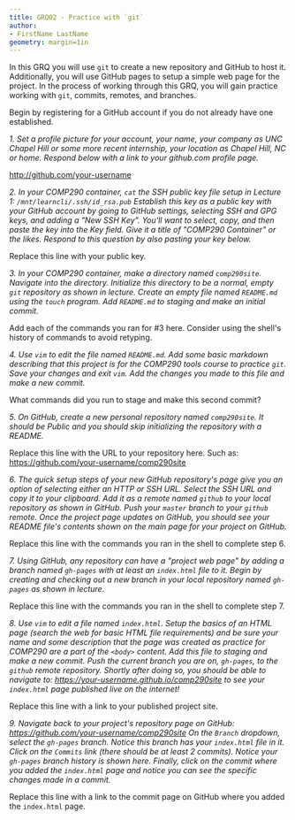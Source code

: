 ```yaml
---
title: GRQ02 - Practice with `git`
author: 
- FirstName LastName
geometry: margin=1in
---
```


In this GRQ you will use `git` to create a new repository and GitHub to host it. Additionally, you will use GitHub pages to setup a simple web page for the project. In the process of working through this GRQ, you will gain practice working with `git`, commits, remotes, and branches.

Begin by registering for a GitHub account if you do not already have one established.

_1. Set a profile picture for your account, your name, your company as UNC Chapel Hill or some more recent internship, your location as Chapel Hill, NC or home. Respond below with a link to your github.com profile page._

<http://github.com/your-username>

_2. In your COMP290 container, `cat` the SSH public key file setup in Lecture 1: `/mnt/learncli/.ssh/id_rsa.pub` Establish this key as a public key with your GitHub account by going to GitHub settings, selecting SSH and GPG keys, and adding a "New SSH Key". You'll want to select, copy, and then paste the key into the Key field. Give it a title of "COMP290 Container" or the likes. Respond to this question by also pasting your key below._

Replace this line with your public key.

_3. In your COMP290 container, make a directory named `comp290site`. Navigate into the directory. Initialize this directory to be a normal, empty `git` repository as shown in lecture. Create an empty file named `README.md` using the `touch` program. Add `README.md` to staging and make an initial commit._

Add each of the commands you ran for #3 here. Consider using the shell's history of commands to avoid retyping.

_4. Use `vim` to edit the file named `README.md`. Add some basic markdown describing that this project is for the COMP290 tools course to practice `git`. Save your changes and exit `vim`. Add the changes you made to this file and make a new commit._

What commands did you run to stage and make this second commit?

_5. On GitHub, create a new personal repository named `comp290site`. It should be _Public_ and you should _skip_ initializing the repository with a README._

Replace this line with the URL to your repository here. Such as: <https://github.com/your-username/comp290site>

_6. The quick setup steps of your new GitHub repository's page give you an option of selecting either an HTTP or SSH URL. Select the SSH URL and copy it to your clipboard. Add it as a remote named `github` to your local repository as shown in GitHub. Push your `master` branch to your `github` remote. Once the project page updates on GitHub, you should see your README file's contents shown on the main page for your project on GitHub._

Replace this line with the commands you ran in the shell to complete step 6.

_7. Using GitHub, any repository can have a "project web page" by adding a branch named `gh-pages` with at least an `index.html` file to it. Begin by creating and checking out a new branch in your local repository named `gh-pages` as shown in lecture._

Replace this line with the commands you ran in the shell to complete step 7.

_8. Use `vim` to edit a file named `index.html`. Setup the basics of an HTML page (search the web for basic HTML file requirements) and be sure your name and some description that the page was created as practice for COMP290 are a part of the `<body>` content. Add this file to staging and make a new commit. Push the current branch you are on, `gh-pages`, to the `github` remote repository. Shortly after doing so, you should be able to navigate to: <https://your-username.github.io/comp290site> to see your `index.html` page published live on the internet!_

Replace this line with a link to your published project site.

_9. Navigate back to your project's repository page on GitHub: <https://github.com/your-username/comp290site> On the `Branch` dropdown, select the `gh-pages` branch. Notice this branch has your `index.html` file in it. Click on the `Commits` link (there should be at least 2 commits). Notice your `gh-pages` branch history is shown here. Finally, click on the commit where you added the `index.html` page and notice you can see the specific changes made in a commit._ 

Replace this line with a link to the commit page on GitHub where you added the `index.html` page.